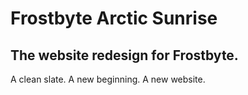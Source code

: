 
# Frostbyte Arctic Sunrise

## The website redesign for Frostbyte.

A clean slate. A new beginning. A new website.